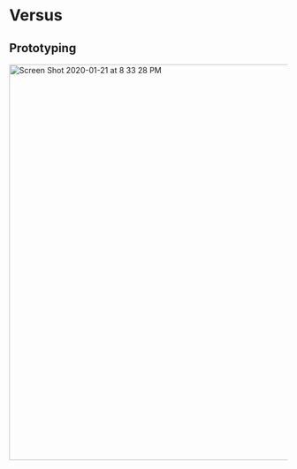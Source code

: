 # Versus

## Prototyping
<img width="717" alt="Screen Shot 2020-01-21 at 8 33 28 PM" src="https://user-images.githubusercontent.com/31485226/72858027-70475600-3c8d-11ea-8046-4e55f3be0674.png">
